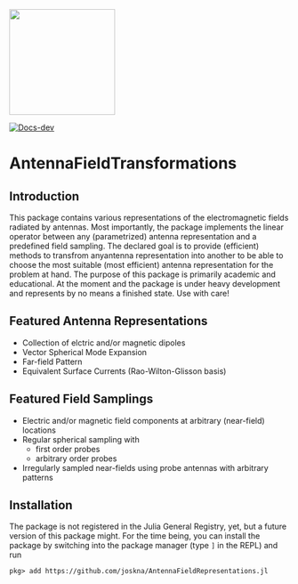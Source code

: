 <picture>
  <source media="(prefers-color-scheme: dark)" srcset="docs/src/assets/logo-dark.svg" height="190">
  <source media="(prefers-color-scheme: light)" srcset="docs/src/assets/logo.svg" height="190">
  <img alt="" src="" height="190">
</picture>

[![Docs-dev](https://img.shields.io/badge/docs-dev-blue.svg)](https://joskna.github.io/AntennaFieldRepresentations.jl/dev/)

# AntennaFieldTransformations

## Introduction
This package contains various representations of the electromagnetic fields radiated by antennas.
Most importantly, the package implements the linear operator between any (parametrized) antenna representation and a predefined field sampling. 
The declared goal is to provide (efficient) methods to transfrom anyantenna representation into another to be able to choose the most suitable (most efficient) antenna representation for the problem at hand.
The purpose of this package is primarily academic and educational. At the moment and the package is under heavy development and represents by no means a finished state. Use with care!

## Featured Antenna Representations
- Collection of elctric and/or magnetic dipoles
- Vector Spherical Mode Expansion
- Far-field Pattern
- Equivalent Surface Currents (Rao-Wilton-Glisson basis)

## Featured Field Samplings
- Electric and/or magnetic field components at arbitrary (near-field) locations
- Regular spherical sampling with
  - first order probes
  - arbitrary order probes
- Irregularly sampled near-fields using probe antennas with arbitrary patterns

## Installation
The package is not registered in the Julia General Registry, yet, but a future version of this package might.
For the time being, you can install the package by switching into the package manager (type `]` in the REPL) and run
```
pkg> add https://github.com/joskna/AntennaFieldRepresentations.jl
```
